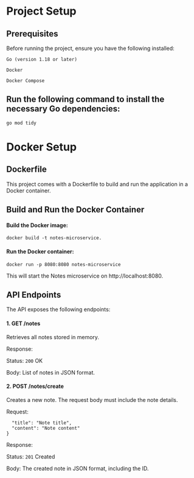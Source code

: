 # Project Setup
## Prerequisites
Before running the project, ensure you have the following installed:

`Go (version 1.18 or later)`

`Docker`

`Docker Compose`

## Run the following command to install the necessary Go dependencies:

`go mod tidy`

# Docker Setup
## Dockerfile
This project comes with a Dockerfile to build and run the application in a Docker container.

## Build and Run the Docker Container
#### Build the Docker image:

`docker build -t notes-microservice.`
#### Run the Docker container:

`docker run -p 8080:8080 notes-microservice`

This will start the Notes microservice on http://localhost:8080.

## API Endpoints
The API exposes the following endpoints:

#### 1. GET /notes
Retrieves all notes stored in memory.

Response:

Status: `200` OK

Body: List of notes in JSON format.

#### 2. POST /notes/create
Creates a new note. The request body must include the note details.

Request:

```{
  "title": "Note title",
  "content": "Note content"
}
```

Response:

Status: `201` Created

Body: The created note in JSON format, including the ID.

